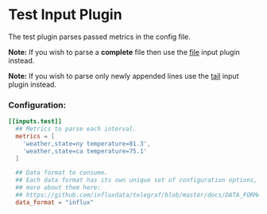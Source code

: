 # Test Input Plugin

The test plugin parses passed metrics in the config file.

**Note:** If you wish to parse a **complete** file then use the [file][] input 
plugin instead.

**Note:** If you wish to parse only newly appended lines use the [tail][] input
plugin instead.

### Configuration:

```toml
[[inputs.test]]
  ## Metrics to parse each interval.
  metrics = [
    'weather,state=ny temperature=81.3',
    'weather,state=ca temperature=75.1'
  ]

  ## Data format to consume.
  ## Each data format has its own unique set of configuration options, read
  ## more about them here:
  ## https://github.com/influxdata/telegraf/blob/master/docs/DATA_FORMATS_INPUT.md
  data_format = "influx"

```

[input data format]: /docs/DATA_FORMATS_INPUT.md
[file]: /plugins/inputs/file
[tail]: /plugins/inputs/tail
